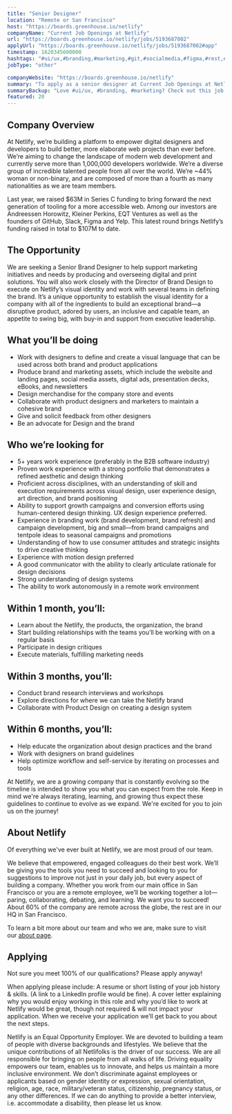 ```yaml
---
title: "Senior Designer"
location: "Remote or San Francisco"
host: "https://boards.greenhouse.io/netlify"
companyName: "Current Job Openings at Netlify"
url: "https://boards.greenhouse.io/netlify/jobs/5193687002"
applyUrl: "https://boards.greenhouse.io/netlify/jobs/5193687002#app"
timestamp: 1620345600000
hashtags: "#ui/ux,#branding,#marketing,#git,#socialmedia,#figma,#rest,#optimization"
jobType: "other"

companyWebsite: "https://boards.greenhouse.io/netlify"
summary: "To apply as a senior designer at Current Job Openings at Netlify, you preferably need to have 5+ years work experience."
summaryBackup: "Love #ui/ux, #branding, #marketing? Check out this job post!"
featured: 20
---
```


## Company Overview

At Netlify, we’re building a platform to empower digital designers and developers to build better, more elaborate web projects than ever before. We’re aiming to change the landscape of modern web development and currently serve more than 1,000,000 developers worldwide. We’re a diverse group of incredible talented people from all over the world. We’re ~44% woman or non-binary, and are composed of more than a fourth as many nationalities as we are team members.

Last year, we raised $63M in Series C funding to bring forward the next generation of tooling for a more accessible web. Among our investors are Andreessen Horowitz, Kleiner Perkins, EQT Ventures as well as the founders of GitHub, Slack, Figma and Yelp. This latest round brings Netlify’s funding raised in total to $107M to date.

## The Opportunity

We are seeking a Senior Brand Designer to help support marketing initiatives and needs by producing and overseeing digital and print solutions. You will also work closely with the Director of Brand Design to execute on Netlify’s visual identity and work with several teams in defining the brand. It’s a unique opportunity to establish the visual identity for a company with all of the ingredients to build an exceptional brand—a disruptive product, adored by users, an inclusive and capable team, an appetite to swing big, with buy-in and support from executive leadership.

## What you’ll be doing

*   Work with designers to define and create a visual language that can be used across both brand and product applications
*   Produce brand and marketing assets, which include the website and landing pages, social media assets, digital ads, presentation decks, eBooks, and newsletters
*   Design merchandise for the company store and events
*   Collaborate with product designers and marketers to maintain a cohesive brand
*   Give and solicit feedback from other designers 
*   Be an advocate for Design and the brand

## Who we’re looking for

*   5+ years work experience (preferably in the B2B software industry)
*   Proven work experience with a strong portfolio that demonstrates a refined aesthetic and design thinking
*   Proficient across disciplines, with an understanding of skill and execution requirements across visual design, user experience design, art direction, and brand positioning
*   Ability to support growth campaigns and conversion efforts using human-centered design thinking. UX design experience preferred.
*   Experience in branding work (brand development, brand refresh) and campaign development, big and small—from brand campaigns and tentpole ideas to seasonal campaigns and promotions
*   Understanding of how to use consumer attitudes and strategic insights to drive creative thinking
*   Experience with motion design preferred
*   A good communicator with the ability to clearly articulate rationale for design decisions
*   Strong understanding of design systems
*   The ability to work autonomously in a remote work environment

## Within 1 month, you’ll:

*   Learn about the Netlify, the products, the organization, the brand
*   Start building relationships with the teams you’ll be working with on a regular basis
*   Participate in design critiques
*   Execute materials, fulfilling marketing needs

## Within 3 months, you’ll:

*   Conduct brand research interviews and workshops
*   Explore directions for where we can take the Netlify brand
*   Collaborate with Product Design on creating a design system

## Within 6 months, you’ll:

*   Help educate the organization about design practices and the brand
*   Work with designers on brand guidelines
*   Help optimize workflow and self-service by iterating on processes and tools

At Netlify, we are a growing company that is constantly evolving so the timeline is intended to show you what you can expect from the role. Keep in mind we're always iterating, learning, and growing thus expect these guidelines to continue to evolve as we expand. We're excited for you to join us on the journey!

## About Netlify

Of everything we've ever built at Netlify, we are most proud of our team.

We believe that empowered, engaged colleagues do their best work. We’ll be giving you the tools you need to succeed and looking to you for suggestions to improve not just in your daily job, but every aspect of building a company. Whether you work from our main office in San Francisco or you are a remote employee, we’ll be working together a lot—paring, collaborating, debating, and learning. We want you to succeed! About 60% of the company are remote across the globe, the rest are in our HQ in San Francisco.

To learn a bit more about our team and who we are, make sure to visit our [about page](http://netlify.com/about).

## Applying

Not sure you meet 100% of our qualifications? Please apply anyway!

When applying please include: A resume or short listing of your job history & skills. (A link to a LinkedIn profile would be fine). A cover letter explaining why you would enjoy working in this role and why you’d like to work at Netlify would be great, though not required & will not impact your application. When we receive your application we’ll get back to you about the next steps.

Netlify is an Equal Opportunity Employer. We are devoted to building a team of people with diverse backgrounds and lifestyles. We believe that the unique contributions of all Netlifolks is the driver of our success. We are all responsible for bringing on people from all walks of life. Driving equality empowers our team, enables us to innovate, and helps us maintain a more inclusive environment. We don’t discriminate against employees or applicants based on gender identity or expression, sexual orientation, religion, age, race, military/veteran status, citizenship, pregnancy status, or any other differences. If we can do anything to provide a better interview, i.e. accommodate a disability, then please let us know.
